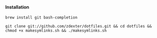 #### Installation

```
brew install git bash-completion
```

```
git clone git://github.com/zdexter/dotfiles.git && cd dotfiles &&
chmod +x makesymlinks.sh && ./makesymlinks.sh
```

